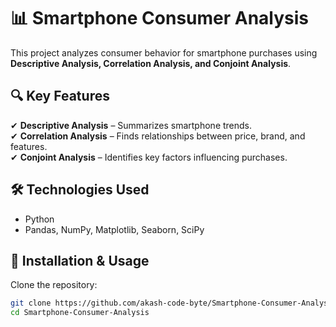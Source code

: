 # 📊 Smartphone Consumer Analysis  

This project analyzes consumer behavior for smartphone purchases using **Descriptive Analysis, Correlation Analysis, and Conjoint Analysis**.  

## 🔍 Key Features  
✔ **Descriptive Analysis** – Summarizes smartphone trends.  
✔ **Correlation Analysis** – Finds relationships between price, brand, and features.  
✔ **Conjoint Analysis** – Identifies key factors influencing purchases.  

## 🛠️ Technologies Used  
- Python  
- Pandas, NumPy, Matplotlib, Seaborn, SciPy  

## 🚀 Installation & Usage  
Clone the repository:  
```bash
git clone https://github.com/akash-code-byte/Smartphone-Consumer-Analysis.git
cd Smartphone-Consumer-Analysis
